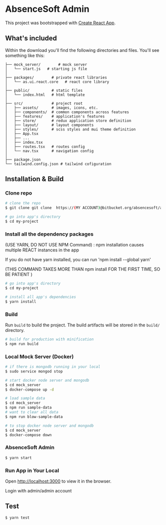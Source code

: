 # AbsenceSoft Admin

This project was bootstrapped with [Create React App](https://github.com/facebook/create-react-app).

## What's included

Within the download you'll find the following directories and files. You'll see something like this:

```
├── mock_server/        # mock server
│   └── start.js   # starting js file
│
├── packages/        # private react libraries
│   └── as.ui.react.core   # react core library
│
├── public/          # static files
│   └── index.html   # html template
│
├── src/             # project root
│   ├── assets/      # images, icons, etc.
│   ├── components/  # common components across features
│   ├── features/    # application's features
│   ├── store/       # redux application store definition
│   ├── layout/      # layout components
│   ├── styles/      # scss styles and mui theme definition
│   ├── App.tsx
│   ├── ...
│   ├── index.tsx
│   ├── routes.tsx   # routes config
│   └── nav.tsx      # navigation config
│
├── package.json
└── tailwind.config.json # tailwind cofiguration
```

## Installation & Build

### Clone repo

```bash
# clone the repo
$ git clone git clone  https://(MY ACCOUNT)@bitbucket.org/absencesoft/as.admin.git my-project

# go into app's directory
$ cd my-project
```

### Install all the dependency packages

(USE YARN, DO NOT USE NPM Command) : npm installation causes multiple REACT instances in the app

If you do not have yarn installed, you can run 'npm install --global yarn'

(THIS COMMAND TAKES MORE THAN npm install FOR THE FIRST TIME, SO BE PATIENT )

```bash
# go into app's directory
$ cd my-project

# install all app's dependencies
$ yarn install
```

### Build

Run `build` to build the project. The build artifacts will be stored in the `build/` directory.

```bash
# build for production with minification
$ npm run build
```

### Local Mock Server (Docker)

```bash
# if there is mongodb running in your local
$ sudo service mongod stop

# start docker node server and mongodb
$ cd mock_server
$ docker-compose up -d

# load sample data
$ cd mock_server
$ npm run sample-data
# want to clear all data
$ npm run blow-sample-data

# to stop docker node server and mongodb
$ cd mock_server
$ docker-compose down

```

### AbsenceSoft Admin

```bash
$ yarn start
```

### Run App in Your Local

Open [http://localhost:3000](http://localhost:3000) to view it in the browser.

Login with admin/admin account

## Test

```bash
$ yarn test
```
